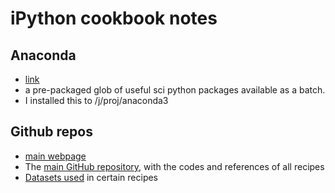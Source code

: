 # iPython cookbook notes

## Anaconda

- [link](http://store.continuum.io/cshop/anaconda/)
- a pre-packaged glob of useful sci python packages available as a batch.
- I installed this to /j/proj/anaconda3

## Github repos

- [main webpage](http://ipython-books.github.io)
- The [main GitHub repository](https://github.com/ipython-books/cookbook-code), with the codes and references of all recipes
- [Datasets used](https://github.com/ipython-books/cookbook-data) in certain recipes
